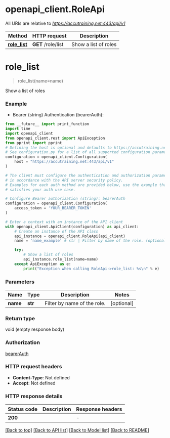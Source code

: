 # openapi_client.RoleApi

All URIs are relative to *https://accutraining.net:443/api/v1*

Method | HTTP request | Description
------------- | ------------- | -------------
[**role_list**](RoleApi.md#role_list) | **GET** /role/list | Show a list of roles


# **role_list**
> role_list(name=name)

Show a list of roles

### Example

* Bearer (string) Authentication (bearerAuth):
```python
from __future__ import print_function
import time
import openapi_client
from openapi_client.rest import ApiException
from pprint import pprint
# Defining the host is optional and defaults to https://accutraining.net:443/api/v1
# See configuration.py for a list of all supported configuration parameters.
configuration = openapi_client.Configuration(
    host = "https://accutraining.net:443/api/v1"
)

# The client must configure the authentication and authorization parameters
# in accordance with the API server security policy.
# Examples for each auth method are provided below, use the example that
# satisfies your auth use case.

# Configure Bearer authorization (string): bearerAuth
configuration = openapi_client.Configuration(
    access_token = 'YOUR_BEARER_TOKEN'
)

# Enter a context with an instance of the API client
with openapi_client.ApiClient(configuration) as api_client:
    # Create an instance of the API class
    api_instance = openapi_client.RoleApi(api_client)
    name = 'name_example' # str | Filter by name of the role. (optional)

    try:
        # Show a list of roles
        api_instance.role_list(name=name)
    except ApiException as e:
        print("Exception when calling RoleApi->role_list: %s\n" % e)
```

### Parameters

Name | Type | Description  | Notes
------------- | ------------- | ------------- | -------------
 **name** | **str**| Filter by name of the role. | [optional] 

### Return type

void (empty response body)

### Authorization

[bearerAuth](../README.md#bearerAuth)

### HTTP request headers

 - **Content-Type**: Not defined
 - **Accept**: Not defined

### HTTP response details
| Status code | Description | Response headers |
|-------------|-------------|------------------|
**200** |  |  -  |

[[Back to top]](#) [[Back to API list]](../README.md#documentation-for-api-endpoints) [[Back to Model list]](../README.md#documentation-for-models) [[Back to README]](../README.md)

